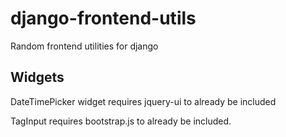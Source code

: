 django-frontend-utils
=====================

Random frontend utilities for django

Widgets
-------

DateTimePicker widget requires jquery-ui to already be included

TagInput requires bootstrap.js to already be included.
